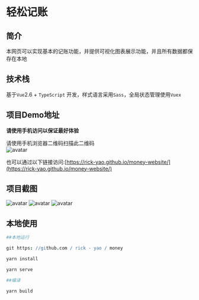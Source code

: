 # 轻松记账

## 简介

本网页可以实现基本的记账功能，并提供可视化图表展示功能，并且所有数据都保存在本地

## 技术栈

基于`Vue`2.6 + `TypeScript` 开发，样式语言采用`Sass`，全局状态管理使用`Vuex`

## 项目Demo地址

**请使用手机访问以保证最好体验**

请使用手机浏览器二维码扫描此二维码  
![avatar](./src/pic/qrcode.png)

也可以通过以下链接访问:[https://rick-yao.github.io/money-website/](https://rick-yao.github.io/money-website/)

## 项目截图

![avatar](./src/pic/IMG_2389.PNG)
![avatar](./src/pic/IMG_2391.PNG)
![avatar](./src/pic/IMG_2390.PNG)

## 本地使用

```coffeescript
##本地运行

git https: //github.com / rick - yao / money

yarn install

yarn serve

##编译

yarn build

```
